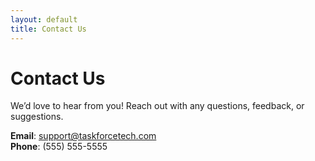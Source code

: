 ```yaml
---
layout: default
title: Contact Us
---
```


# Contact Us

We’d love to hear from you! Reach out with any questions, feedback, or suggestions.

**Email**: support@taskforcetech.com  
**Phone**: (555) 555-5555
